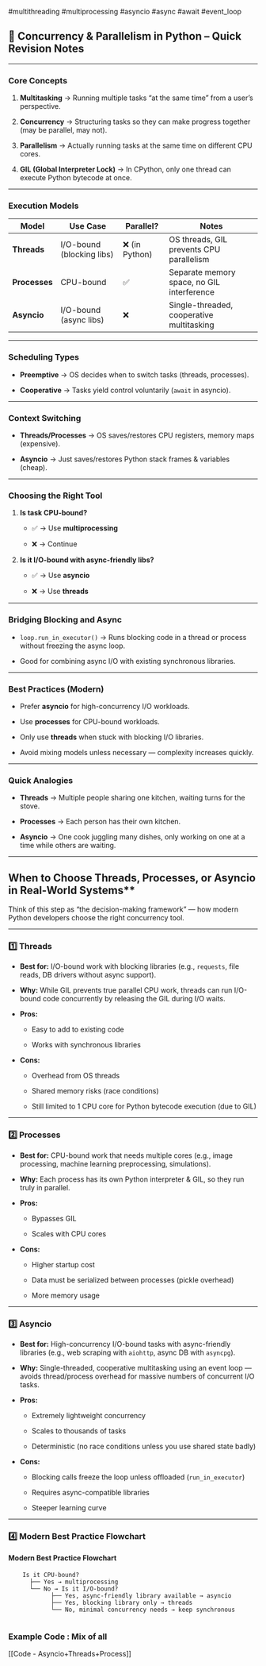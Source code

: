 
#multithreading #multiprocessing #asyncio #async #await #event_loop


## 📝 **Concurrency & Parallelism in Python – Quick Revision Notes**

---

### **Core Concepts**

1. **Multitasking** → Running multiple tasks “at the same time” from a user’s perspective.
    
2. **Concurrency** → Structuring tasks so they can make progress together (may be parallel, may not).
    
3. **Parallelism** → Actually running tasks at the same time on different CPU cores.
    
4. **GIL (Global Interpreter Lock)** → In CPython, only one thread can execute Python bytecode at once.
    

---

### **Execution Models**

|Model|Use Case|Parallel?|Notes|
|---|---|---|---|
|**Threads**|I/O-bound (blocking libs)|❌ (in Python)|OS threads, GIL prevents CPU parallelism|
|**Processes**|CPU-bound|✅|Separate memory space, no GIL interference|
|**Asyncio**|I/O-bound (async libs)|❌|Single-threaded, cooperative multitasking|

---

### **Scheduling Types**

- **Preemptive** → OS decides when to switch tasks (threads, processes).
    
- **Cooperative** → Tasks yield control voluntarily (`await` in asyncio).
    

---

### **Context Switching**

- **Threads/Processes** → OS saves/restores CPU registers, memory maps (expensive).
    
- **Asyncio** → Just saves/restores Python stack frames & variables (cheap).
    

---

### **Choosing the Right Tool**

1. **Is task CPU-bound?**
    
    - ✅ → Use **multiprocessing**
        
    - ❌ → Continue
        
2. **Is it I/O-bound with async-friendly libs?**
    
    - ✅ → Use **asyncio**
        
    - ❌ → Use **threads**
        

---

### **Bridging Blocking and Async**

- `loop.run_in_executor()` → Runs blocking code in a thread or process without freezing the async loop.
    
- Good for combining async I/O with existing synchronous libraries.
    

---

### **Best Practices (Modern)**

- Prefer **asyncio** for high-concurrency I/O workloads.
    
- Use **processes** for CPU-bound workloads.
    
- Only use **threads** when stuck with blocking I/O libraries.
    
- Avoid mixing models unless necessary — complexity increases quickly.
    

---

### **Quick Analogies**

- **Threads** → Multiple people sharing one kitchen, waiting turns for the stove.
    
- **Processes** → Each person has their own kitchen.
    
- **Asyncio** → One cook juggling many dishes, only working on one at a time while others are waiting.
    

---
## When to Choose Threads, Processes, or Asyncio in Real-World Systems**

Think of this step as “the decision-making framework” — how modern Python developers choose the right concurrency tool.

---

### **1️⃣ Threads**

- **Best for:** I/O-bound work with blocking libraries (e.g., `requests`, file reads, DB drivers without async support).
    
- **Why:** While GIL prevents true parallel CPU work, threads can run I/O-bound code concurrently by releasing the GIL during I/O waits.
    
- **Pros:**
    
    - Easy to add to existing code
        
    - Works with synchronous libraries
        
- **Cons:**
    
    - Overhead from OS threads
        
    - Shared memory risks (race conditions)
        
    - Still limited to 1 CPU core for Python bytecode execution (due to GIL)
        

---

### **2️⃣ Processes**

- **Best for:** CPU-bound work that needs multiple cores (e.g., image processing, machine learning preprocessing, simulations).
    
- **Why:** Each process has its own Python interpreter & GIL, so they run truly in parallel.
    
- **Pros:**
    
    - Bypasses GIL
        
    - Scales with CPU cores
        
- **Cons:**
    
    - Higher startup cost
        
    - Data must be serialized between processes (pickle overhead)
        
    - More memory usage
        

---

### **3️⃣ Asyncio**

- **Best for:** High-concurrency I/O-bound tasks with async-friendly libraries (e.g., web scraping with `aiohttp`, async DB with `asyncpg`).
    
- **Why:** Single-threaded, cooperative multitasking using an event loop — avoids thread/process overhead for massive numbers of concurrent I/O tasks.
    
- **Pros:**
    
    - Extremely lightweight concurrency
        
    - Scales to thousands of tasks
        
    - Deterministic (no race conditions unless you use shared state badly)
        
- **Cons:**
    
    - Blocking calls freeze the loop unless offloaded (`run_in_executor`)
        
    - Requires async-compatible libraries
        
    - Steeper learning curve
        

---

### **4️⃣ Modern Best Practice Flowchart**
#### Modern Best Practice Flowchart

```
	Is it CPU-bound?
	  ├── Yes → multiprocessing
	  └── No → Is it I/O-bound?
	        ├── Yes, async-friendly library available → asyncio
	        ├── Yes, blocking library only → threads
	        └── No, minimal concurrency needs → keep synchronous


```


### Example Code : Mix of all

[[Code - Asyncio+Threads+Process]]
